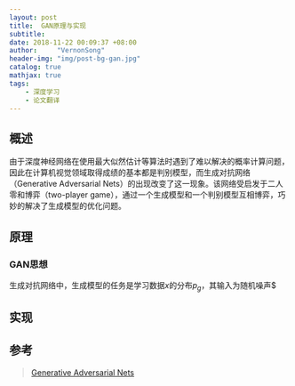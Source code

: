 ```yaml
---
layout: post
title:  GAN原理与实现
subtitle: 
date: 2018-11-22 00:09:37 +08:00
author:     "VernonSong"
header-img: "img/post-bg-gan.jpg"
catalog: true
mathjax: true
tags:
    - 深度学习
    - 论文翻译
---
```


## 概述
由于深度神经网络在使用最大似然估计等算法时遇到了难以解决的概率计算问题，因此在计算机视觉领域取得成绩的基本都是判别模型，而生成对抗网络（Generative Adversarial Nets）的出现改变了这一现象。该网络受启发于二人零和博弈（two-player game），通过一个生成模型和一个判别模型互相博弈，巧妙的解决了生成模型的优化问题。

## 原理
### GAN思想
生成对抗网络中，生成模型的任务是学习数据$x$的分布$p_g$，其输入为随机噪声$                                                                                                                                                                                                                                                                    
## 实现

## 参考
> [Generative Adversarial Nets](https://arxiv.org/pdf/1406.2661.pdf)